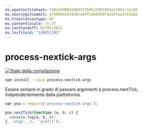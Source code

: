 ```yaml
---
ms.openlocfilehash: 730e339064290d377b6b2505f8d4a1fdd1c7ac85
ms.sourcegitcommit: e739004291428ce83f14b9d49f1e9dfaa3762dde
ms.translationtype: HT
ms.contentlocale: it-IT
ms.lasthandoff: 02/05/2022
ms.locfileid: "138051195"
---
```

<a name="process-nextick-args"></a>process-nextick-args
=====

[![Stato della compilazione](https://travis-ci.org/calvinmetcalf/process-nextick-args.svg?branch=master)](https://travis-ci.org/calvinmetcalf/process-nextick-args)

```bash
npm install --save process-nextick-args
```

Essere sempre in grado di passare argomenti a process.nextTick, indipendentemente dalla piattaforma

```js
var pna = require('process-nextick-args');

pna.nextTick(function (a, b, c) {
  console.log(a, b, c);
}, 'step', 3,  'profit');
```
